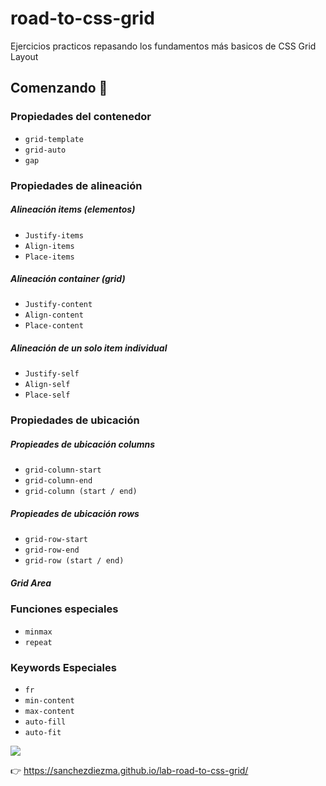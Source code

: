 # road-to-css-grid

Ejercicios practicos repasando los fundamentos más basicos de CSS Grid Layout

## Comenzando 🚀

### Propiedades del contenedor

- `grid-template`
- `grid-auto`
- `gap`

### Propiedades de alineación

##### **Alineación items (elementos)**
- `Justify-items`
- `Align-items`
- `Place-items`

##### **Alineación container (grid)**
- `Justify-content`
- `Align-content`
- `Place-content`

##### **Alineación de un solo item individual**
- `Justify-self`
- `Align-self`
- `Place-self`

### Propiedades de ubicación

##### **Propieades de ubicación columns** 
- `grid-column-start`
- `grid-column-end`
- `grid-column (start / end)`

##### **Propieades de ubicación rows** 
- `grid-row-start`
- `grid-row-end`
- `grid-row (start / end)`

##### **Grid Area**

### Funciones especiales

- `minmax`
- `repeat`

### Keywords Especiales

- `fr`
- `min-content`
- `max-content`
- `auto-fill`
- `auto-fit`


![](https://i.imgur.com/aMZjYq6.jpg)

👉  https://sanchezdiezma.github.io/lab-road-to-css-grid/
